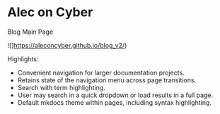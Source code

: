 

# Alec on Cyber

Blog Main Page

![]https://aleconcyber.github.io/blog_v2/)

Highlights:
- Convenient navigation for larger documentation projects.
- Retains state of the navigation menu across page transitions.
- Search with term highlighting.
- User may search in a quick dropdown or load results in a full page.
- Default mkdocs theme within pages, including syntax highlighting.
